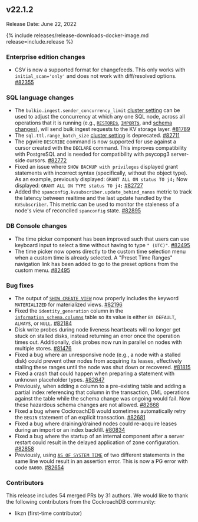 ## v22.1.2

Release Date: June 22, 2022

{% include releases/release-downloads-docker-image.md release=include.release %}

<h3 id="v22-1-2-enterprise-edition-changes">Enterprise edition changes</h3>

- CSV is now a supported format for changefeeds. This only works with `initial_scan='only'` and does not work with diff/resolved options. [#82355][#82355]

<h3 id="v22-1-2-sql-language-changes">SQL language changes</h3>

- The `bulkio.ingest.sender_concurrency_limit` [cluster setting](../v22.1/cluster-settings.html) can be used to adjust the concurrency at which any one SQL node, across all operations that it is running (e.g., [`RESTORE`s](../v22.1/restore.html), [`IMPORT`s](../v22.1/import.html), and [schema changes](../v22.1/online-schema-changes.html)), will send bulk ingest requests to the KV storage layer. [#81789][#81789]
- The `sql.ttl.range_batch_size` [cluster setting](../v22.1/cluster-settings.html) is deprecated. [#82711][#82711]
- The pgwire `DESCRIBE` command is now supported for use against a cursor created with the `DECLARE` command. This improves compatibility with PostgreSQL and is needed for compatibility with psycopg3 server-side cursors. [#82772][#82772]
- Fixed an issue where `SHOW BACKUP with privileges` displayed grant statements with incorrect syntax (specifically, without the object type). As an example, previously displayed: `GRANT ALL ON status TO j4;`  Now displayed: `GRANT ALL ON TYPE status TO j4;` [#82727][#82727]
- Added the `spanconfig.kvsubscriber.update_behind_nanos` metric to track the latency between realtime and the last update handled by the `KVSubscriber`. This metric can be used to monitor the staleness of a node's view of reconciled `spanconfig` state. [#82895][#82895]

<h3 id="v22-1-2-db-console-changes">DB Console changes</h3>

- The time picker component has been improved such that users can use keyboard input to select a time without having to type `" (UTC)"`. [#82495][#82495]
- The time picker now opens directly to the custom time selection menu when a custom time is already selected. A "Preset Time Ranges" navigation link has been added to go to the preset options from the custom menu. [#82495][#82495]

<h3 id="v22-1-2-bug-fixes">Bug fixes</h3>

- The output of [`SHOW CREATE VIEW`](../v22.1/show-create.html#show-the-create-view-statement-for-a-view) now properly includes the keyword `MATERIALIZED` for materialized views. [#82196][#82196]
- Fixed the `identity_generation` column in the [`information_schema.columns`](../v22.1/information-schema.html#columns) table so its value is either `BY DEFAULT`, `ALWAYS`, or `NULL`. [#82184][#82184]
- Disk write probes during node liveness heartbeats will no longer get stuck on stalled disks, instead returning an error once the operation times out. Additionally, disk probes now run in parallel on nodes with multiple stores. [#81476][#81476]
- Fixed a bug where an unresponsive node (e.g., a node with a stalled disk) could prevent other nodes from acquiring its leases, effectively stalling these ranges until the node was shut down or recovered. [#81815][#81815]
- Fixed a crash that could happen when preparing a statement with unknown placeholder types. [#82647][#82647]
- Previously, when adding a column to a pre-existing table and adding a partial index referencing that column in the transaction, DML operations against the table while the schema change was ongoing would fail. Now these hazardous schema changes are not allowed. [#82668][#82668]
- Fixed a bug where CockroachDB would sometimes automatically retry the `BEGIN` statement of an explicit transaction. [#82681][#82681]
- Fixed a bug where draining/drained nodes could re-acquire leases during an import or an index backfill. [#80834][#80834]
- Fixed a bug where the startup of an internal component after a server restart could result in the delayed application of zone configuration. [#82858][#82858]
- Previously, using [`AS OF SYSTEM TIME`](../v22.1/as-of-system-time.html) of two different statements in the same line would result in an assertion error. This is now a PG error with code `0A000`. [#82654][#82654]

<h3 id="v22-1-2-contributors">Contributors</h3>

This release includes 54 merged PRs by 31 authors.
We would like to thank the following contributors from the CockroachDB community:

- likzn (first-time contributor)

[#80834]: https://github.com/cockroachdb/cockroach/pull/80834
[#81476]: https://github.com/cockroachdb/cockroach/pull/81476
[#81789]: https://github.com/cockroachdb/cockroach/pull/81789
[#81815]: https://github.com/cockroachdb/cockroach/pull/81815
[#82184]: https://github.com/cockroachdb/cockroach/pull/82184
[#82196]: https://github.com/cockroachdb/cockroach/pull/82196
[#82355]: https://github.com/cockroachdb/cockroach/pull/82355
[#82495]: https://github.com/cockroachdb/cockroach/pull/82495
[#82647]: https://github.com/cockroachdb/cockroach/pull/82647
[#82654]: https://github.com/cockroachdb/cockroach/pull/82654
[#82668]: https://github.com/cockroachdb/cockroach/pull/82668
[#82681]: https://github.com/cockroachdb/cockroach/pull/82681
[#82711]: https://github.com/cockroachdb/cockroach/pull/82711
[#82727]: https://github.com/cockroachdb/cockroach/pull/82727
[#82772]: https://github.com/cockroachdb/cockroach/pull/82772
[#82858]: https://github.com/cockroachdb/cockroach/pull/82858
[#82895]: https://github.com/cockroachdb/cockroach/pull/82895
